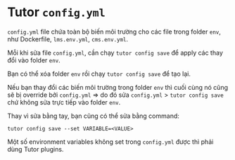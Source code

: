 # Tutor `config.yml`

`config.yml` file chứa toàn bộ biến môi trường cho các file trong folder `env`, như Dockerfile, `lms.env.yml`, `cms.env.yml`.

Mỗi khi sửa file `config.yml`, cần chạy `tutor config save` để apply các thay đổi vào folder `env`.

Bạn có thể xóa folder `env` rồi chạy `tutor config save` để tạo lại.

Nếu bạn thay đổi các biến môi trường trong folder `env` thì cuối cùng nó cũng sẽ bị override bởi `config.yml` => do đó sửa `config.yml` > `tutor config save` chứ không sửa trực tiếp vào folder `env`.

Thay vì sửa bằng tay, bạn cũng có thể sửa bằng command:

```shell
tutor config save --set VARIABLE=<VALUE>
```

Một số environment variables không set trong `config.yml` được thì phải dùng Tutor plugins. 